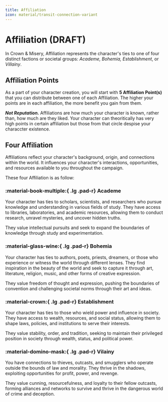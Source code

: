 ```yaml
---
title: Affiliation
icon: material/transit-connection-variant
---
```


# Affiliation (DRAFT)

In Crown & Misery, Affiliation represents the character's ties to one of four distinct factions or societal groups: *Academe, Bohemia, Establishment*, or *Villainy*. 

## Affiliation Points

As a part of your character creation, you will start with **5 Affiliation Point(s)** that you can distribute between one of each Affiliation. The higher your points are in each affiliation, the more benefit you gain from them.

***Not Reputation.*** Affiliations are how much your character is known, rather than, how much are they liked. Your character can theoritically has very high points in certain affiliation but those from that circle despise your characcter existence.

## Four Affiliation

Affiliations reflect your character's background, origin, and connections within the world. It influences your character's interactions, opportunities, and resources available to you throughout the campaign.

These four Affiliation is as follow:

### :material-book-multiple:{ .lg .pad-r} Academe

Your character has ties to scholars, scientists, and researchers who pursue knowledge and understanding in various fields of study. They have access to libraries, laboratories, and academic resources, allowing them to conduct research, unravel mysteries, and uncover hidden truths. 

They value intellectual pursuits and seek to expand the boundaries of knowledge through study and experimentation.

### :material-glass-wine:{ .lg .pad-r} Bohemia

Your character has ties to authors, poets, priests, dreamers, or those who experience or witness the world through different lenses. They find inspiration in the beauty of the world and seek to capture it through art, literature, religion, music, and other forms of creative expression. 

They value freedom of thought and expression, pushing the boundaries of convention and challenging societal norms through their art and ideas.

### :material-crown:{ .lg .pad-r} Establishment

Your character has ties to those who wield power and influence in society. They have access to wealth, resources, and social status, allowing them to shape laws, policies, and institutions to serve their interests. 

They value stability, order, and tradition, seeking to maintain their privileged position in society through wealth, status, and political power.

### :material-domino-mask:{ .lg .pad-r} Vilainy

You have connections to thieves, outcasts, and smugglers who operate outside the bounds of law and morality. They thrive in the shadows, exploiting opportunities for profit, power, and revenge. 

They value cunning, resourcefulness, and loyalty to their fellow outcasts, forming alliances and networks to survive and thrive in the dangerous world of crime and deception.

